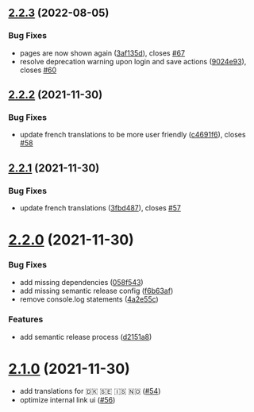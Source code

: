 ## [2.2.3](https://github.com/gearsdigital/enhanced-toolbar-link-dialog/compare/v2.2.2...v2.2.3) (2022-08-05)


### Bug Fixes

* pages are now shown again ([3af135d](https://github.com/gearsdigital/enhanced-toolbar-link-dialog/commit/3af135d747d41a50ad39cc0fa9422ef144e98a81)), closes [#67](https://github.com/gearsdigital/enhanced-toolbar-link-dialog/issues/67)
* resolve deprecation warning upon login and save actions ([9024e93](https://github.com/gearsdigital/enhanced-toolbar-link-dialog/commit/9024e93801d3b78080ba0723459e5da92083c82b)), closes [#60](https://github.com/gearsdigital/enhanced-toolbar-link-dialog/issues/60)

## [2.2.2](https://github.com/gearsdigital/enhanced-toolbar-link-dialog/compare/v2.2.1...v2.2.2) (2021-11-30)


### Bug Fixes

* update french translations to be more user friendly ([c4691f6](https://github.com/gearsdigital/enhanced-toolbar-link-dialog/commit/c4691f6ce0bfa1edd0b46601739356853c2684ec)), closes [#58](https://github.com/gearsdigital/enhanced-toolbar-link-dialog/issues/58)

## [2.2.1](https://github.com/gearsdigital/enhanced-toolbar-link-dialog/compare/v2.2.0...v2.2.1) (2021-11-30)


### Bug Fixes

* update french translations ([3fbd487](https://github.com/gearsdigital/enhanced-toolbar-link-dialog/commit/3fbd4872ef9ecf050a46d6335d8d1b3f9e607490)), closes [#57](https://github.com/gearsdigital/enhanced-toolbar-link-dialog/issues/57)

# [2.2.0](https://github.com/gearsdigital/enhanced-toolbar-link-dialog/compare/v2.1.0...v2.2.0) (2021-11-30)


### Bug Fixes

* add missing dependencies ([058f543](https://github.com/gearsdigital/enhanced-toolbar-link-dialog/commit/058f543a0b6eb8c4a63ebf18140770304ba50276))
* add missing semantic release config ([f6b63af](https://github.com/gearsdigital/enhanced-toolbar-link-dialog/commit/f6b63afb6b5b7badca1137f53911e7d27c026977))
* remove console.log statements ([4a2e55c](https://github.com/gearsdigital/enhanced-toolbar-link-dialog/commit/4a2e55c3d7eea99fc4a0f43e40bffb8b4bd03b45))


### Features

* add semantic release process ([d2151a8](https://github.com/gearsdigital/enhanced-toolbar-link-dialog/commit/d2151a8502ff66b659cc4f0cb73988ecd027710c))

# [2.1.0](https://github.com/gearsdigital/enhanced-toolbar-link-dialog/compare/2.0.0...v2.1.0) (2021-11-30)

* add translations for 🇩🇰 🇸🇪 🇮🇸 🇳🇴 ([#54](https://github.com/gearsdigital/enhanced-toolbar-link-dialog/pull/54))
* optimize internal link ui ([#56](https://github.com/gearsdigital/enhanced-toolbar-link-dialog/pull/56))
